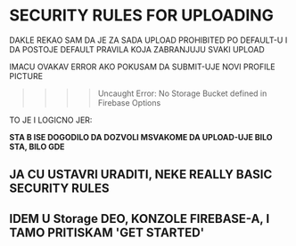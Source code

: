 # SECURITY RULES FOR UPLOADING

DAKLE REKAO SAM DA JE ZA SADA UPLOAD PROHIBITED PO DEFAULT-U I DA POSTOJE DEFAULT PRAVILA KOJA ZABRANJUJU SVAKI UPLOAD

IMACU OVAKAV ERROR AKO POKUSAM DA SUBMIT-UJE NOVI PROFILE PICTURE

>>>>  Uncaught Error: No Storage Bucket defined in Firebase Options

TO JE I LOGICNO JER:

**STA B ISE DOGODILO DA DOZVOLI MSVAKOME DA UPLOAD-UJE BILO STA, BILO GDE**

## JA CU USTAVRI URADITI, NEKE REALLY BASIC SECURITY RULES

## IDEM U Storage DEO, KONZOLE FIREBASE-A, I TAMO PRITISKAM 'GET STARTED'